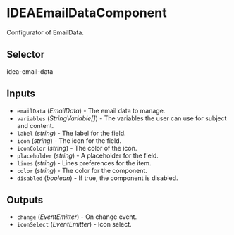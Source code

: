 # IDEAEmailDataComponent

Configurator of EmailData.

## Selector

idea-email-data

## Inputs

- `emailData` (*EmailData*) - The email data to manage.
- `variables` (*StringVariable[]*) - The variables the user can use for subject and content.
- `label` (*string*) - The label for the field.
- `icon` (*string*) - The icon for the field.
- `iconColor` (*string*) - The color of the icon.
- `placeholder` (*string*) - A placeholder for the field.
- `lines` (*string*) - Lines preferences for the item.
- `color` (*string*) - The color for the component.
- `disabled` (*boolean*) - If true, the component is disabled.

## Outputs

- `change` (*EventEmitter<void>*) - On change event.
- `iconSelect` (*EventEmitter<void>*) - Icon select.
